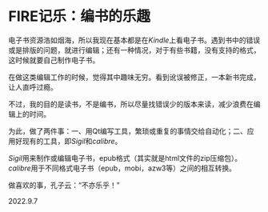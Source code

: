 # FIRE记乐：编书的乐趣
   
电子书资源浩如烟海，所以我现在基本都是在*Kindle*上看电子书。遇到书中的错误或是排版的问题，就进行编辑；还有一种情况，对于有些书籍，没有支持的格式，这时候就要自己制作电子书。   
   
在做这类编辑工作的时候，觉得其中趣味无穷。看到讹误被修正，一本新书完成，让人直呼过瘾。   
   
不过，我的目的是读书，不是编书，所以尽量找错误少的版本来读，减少浪费在编辑上的时间。   
   
为此，做了两件事：一、用Qt编写工具，繁琐或重复的事情交给自动化；二、应用好现有的工具，即*Sigil*和*calibre*。   
   
*Sigil*用来制作或编辑电子书，epub格式（其实就是html文件的zip压缩包）。*calibre*用于不同格式电子书（epub，mobi，azw3等）之间的相互转换。   
   
做喜欢的事，孔子云：“不亦乐乎！”   

2022.9.7
